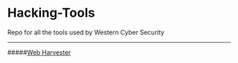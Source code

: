 # Hacking-Tools
Repo for all the tools used by Western Cyber Security

___

#####[Web Harvester](the-harvester/Readme.md)